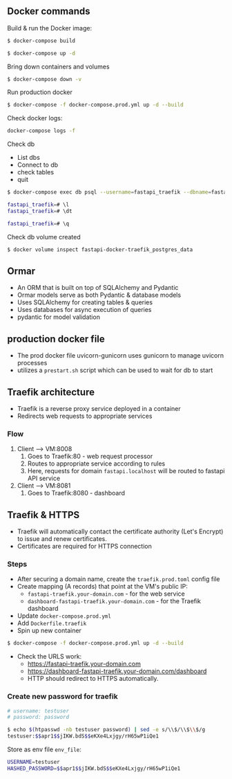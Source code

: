## Docker commands
Build & run the Docker image:
```bash
$ docker-compose build

$ docker-compose up -d
```

Bring down containers and volumes
```bash
$ docker-compose down -v
```

Run production docker
```bash
$ docker-compose -f docker-compose.prod.yml up -d --build
```

Check docker logs:
```bash
docker-compose logs -f
```

Check db
- List dbs
- Connect to db
- check tables
- quit
```bash
$ docker-compose exec db psql --username=fastapi_traefik --dbname=fastapi_traefik

fastapi_traefik=# \l
fastapi_traefik=# \dt

fastapi_traefik=# \q
```

Check db volume created
```bash
$ docker volume inspect fastapi-docker-traefik_postgres_data
```

## Ormar
- An ORM that is built on top of SQLAlchemy and Pydantic
- Ormar models serve as both Pydantic & database models
- Uses SQLAlchemy for creating tables & queries
- Uses databases for async execution of queries
- pydantic for model validation

## production docker file
- The prod docker file uvicorn-gunicorn uses gunicorn to manage uvicorn processes
- utilizes a `prestart.sh` script which can be used to wait for db to start

## Traefik architecture
-  Traefik is a reverse proxy service deployed in a container
-  Redirects web requests to appropriate services
### Flow
1. Client --> VM:8008
   1. Goes to Traefik:80 - web request processor
   2. Routes to appropriate service according to rules
   3. Here, requests for domain `fastapi.localhost` will be routed to fastapi API service
2. Client --> VM:8081
   1. Goes to Traefik:8080 - dashboard

## Traefik & HTTPS
- Traefik will automatically contact the certificate authority (Let's Encrypt) to issue and renew certificates.
- Certificates are required for HTTPS connection

###  Steps
- After securing a domain name, create the `traefik.prod.toml` config file
- Create mapping (A records) that point at the VM's public IP:
  - `fastapi-traefik.your-domain.com` - for the web service
  - `dashboard-fastapi-traefik.your-domain.com` - for the Traefik dashboard
- Update `docker-compose.prod.yml`
- Add `Dockerfile.traefik`
- Spin up new container
```bash
$ docker-compose -f docker-compose.prod.yml up -d --build
```
- Check the URLS work:
  - https://fastapi-traefik.your-domain.com
  - https://dashboard-fastapi-traefik.your-domain.com/dashboard
  - HTTP should redirect to HTTPS automatically.
### Create new password for traefik
```bash
# username: testuser
# password: password

$ echo $(htpasswd -nb testuser password) | sed -e s/\\$/\\$\\$/g
testuser:$$apr1$$jIKW.bdS$$eKXe4Lxjgy/rH65wP1iQe1
```
Store as env file `env_file`:
```bash
USERNAME=testuser
HASHED_PASSWORD=$$apr1$$jIKW.bdS$$eKXe4Lxjgy/rH65wP1iQe1
```